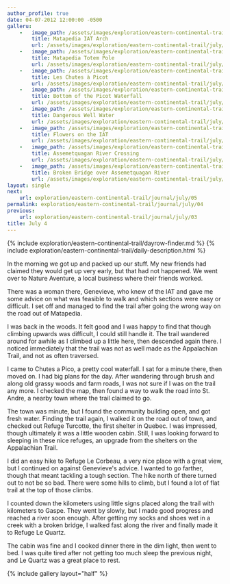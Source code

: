 ```yaml
---
author_profile: true
date: 04-07-2012 12:00:00 -0500
galleru:
    -   image_path: /assets/images/exploration/eastern-continental-trail/july/small/4-1.jpg
        title: Matapedia IAT Arch
        url: /assets/images/exploration/eastern-continental-trail/july/large/4-1.jpg
    -   image_path: /assets/images/exploration/eastern-continental-trail/july/small/4-2.jpg
        title: Matapedia Totem Pole
        url: /assets/images/exploration/eastern-continental-trail/july/large/4-2.jpg
    -   image_path: /assets/images/exploration/eastern-continental-trail/july/small/4-3.jpg
        title: Les Chutes à Picot
        url: /assets/images/exploration/eastern-continental-trail/july/large/4-3.jpg
    -   image_path: /assets/images/exploration/eastern-continental-trail/july/small/4-4.jpg
        title: Bottom of the Picot Waterfall
        url: /assets/images/exploration/eastern-continental-trail/july/large/4-4.jpg
    -   image_path: /assets/images/exploration/eastern-continental-trail/july/small/4-5.jpg
        title: Dangerous Well Water
        url: /assets/images/exploration/eastern-continental-trail/july/large/4-5.jpg
    -   image_path: /assets/images/exploration/eastern-continental-trail/july/small/4-6.jpg
        title: Flowers on the IAT
        url: /assets/images/exploration/eastern-continental-trail/july/large/4-6.jpg
    -   image_path: /assets/images/exploration/eastern-continental-trail/july/small/4-7.jpg
        title: Assemetquagan River Crossing
        url: /assets/images/exploration/eastern-continental-trail/july/large/4-7.jpg
    -   image_path: /assets/images/exploration/eastern-continental-trail/july/small/4-8.jpg
        title: Broken Bridge over Assemetquagan River
        url: /assets/images/exploration/eastern-continental-trail/july/large/4-8.jpg
layout: single
next:
    url: exploration/eastern-continental-trail/journal/july/05
permalink: exploration/eastern-continental-trail/journal/july/04
previous:
    url: exploration/eastern-continental-trail/journal/july/03
title: July 4
---
```

{% include exploration/eastern-continental-trail/dayrow-finder.md %}
{% include exploration/eastern-continental-trail/daily-description.html %}

In the morning we got up and packed up our stuff. My new friends had claimed they would get up very early, but that had not happened. We went over to Nature Aventure, a local business where their friends worked.

There was a woman there, Genevieve, who knew of the IAT and gave me some advice on what was feasible to walk and which sections were easy or difficult. I set off and managed to find the trail after going the wrong way on the road out of Matapedia.

I was back in the woods. It felt good and I was happy to find that though climbing upwards was difficult, I could still handle it. The trail wandered around for awhile as I climbed up a little here, then descended again there. I noticed immediately that the trail was not as well made as the Appalachian Trail, and not as often traversed.

I came to Chutes a Pico, a pretty cool waterfall. I sat for a minute there, then moved on. I had big plans for the day. After wandering through brush and along old grassy woods and farm roads, I was not sure if I was on the trail any more. I checked the map, then found a way to walk the road into St. Andre, a nearby town where the trail claimed to go.

The town was minute, but I found the community building open, and got fresh water. Finding the trail again, I walked it on the road out of town, and checked out Refuge Turcotte, the first shelter in Quebec. I was impressed, though ultimately it was a little wooden cabin. Still, I was looking forward to sleeping in these nice refuges, an upgrade from the shelters on the Appalachian Trail.

I did an easy hike to Refuge Le Corbeau, a very nice place with a great view, but I continued on against Genevieve's advice. I wanted to go farther, though that meant tackling a tough section. The hike north of there turned out to not be so bad. There were some hills to climb, but I found a lot of flat trail at the top of those climbs.

I counted down the kilometers using little signs placed along the trail with kilometers to Gaspe. They went by slowly, but I made good progress and reached a river soon enough. After getting my socks and shoes wet in a creek with a broken bridge, I walked fast along the river and finally made it to Refuge Le Quartz.

The cabin was fine and I cooked dinner there in the dim light, then went to bed. I was quite tired after not getting too much sleep the previous night, and Le Quartz was a great place to rest.

{% include gallery layout="half" %}